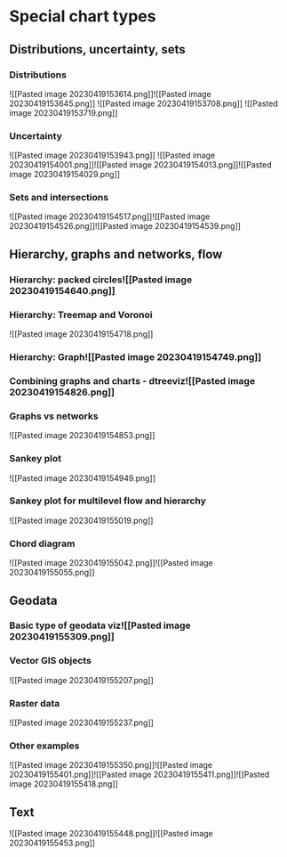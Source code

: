 # Special chart types
## Distributions, uncertainty, sets
### Distributions
![[Pasted image 20230419153614.png]]![[Pasted image 20230419153645.png]]
![[Pasted image 20230419153708.png]]
![[Pasted image 20230419153719.png]]


### Uncertainty
![[Pasted image 20230419153943.png]]
![[Pasted image 20230419154001.png]]![[Pasted image 20230419154013.png]]![[Pasted image 20230419154029.png]]


### Sets and intersections
![[Pasted image 20230419154517.png]]![[Pasted image 20230419154526.png]]![[Pasted image 20230419154539.png]]


## Hierarchy, graphs and networks, flow
### Hierarchy: packed circles![[Pasted image 20230419154640.png]]

### Hierarchy: Treemap and Voronoi
![[Pasted image 20230419154718.png]]

### Hierarchy: Graph![[Pasted image 20230419154749.png]]

### Combining graphs and charts - dtreeviz![[Pasted image 20230419154826.png]]

### Graphs vs networks
![[Pasted image 20230419154853.png]]

### Sankey plot
![[Pasted image 20230419154949.png]]

### Sankey plot for multilevel flow and hierarchy
![[Pasted image 20230419155019.png]]

### Chord diagram
![[Pasted image 20230419155042.png]]![[Pasted image 20230419155055.png]]

## Geodata
### Basic type of geodata viz![[Pasted image 20230419155309.png]]

### Vector GIS objects
![[Pasted image 20230419155207.png]]


### Raster data
![[Pasted image 20230419155237.png]]

### Other examples
![[Pasted image 20230419155350.png]]![[Pasted image 20230419155401.png]]![[Pasted image 20230419155411.png]]![[Pasted image 20230419155418.png]]

## Text
![[Pasted image 20230419155448.png]]![[Pasted image 20230419155453.png]]
